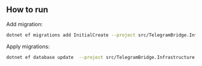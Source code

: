 ## How to run

Add migration:
```bash
dotnet ef migrations add InitialCreate --project src/TelegramBridge.Infrastructure --startup-project src/TelegramBridge.Api --output-dir Persistence/Migrations
```

Apply migrations:
```bash
dotnet ef database update  --project src/TelegramBridge.Infrastructure --startup-project src/TelegramBridge.Api
```